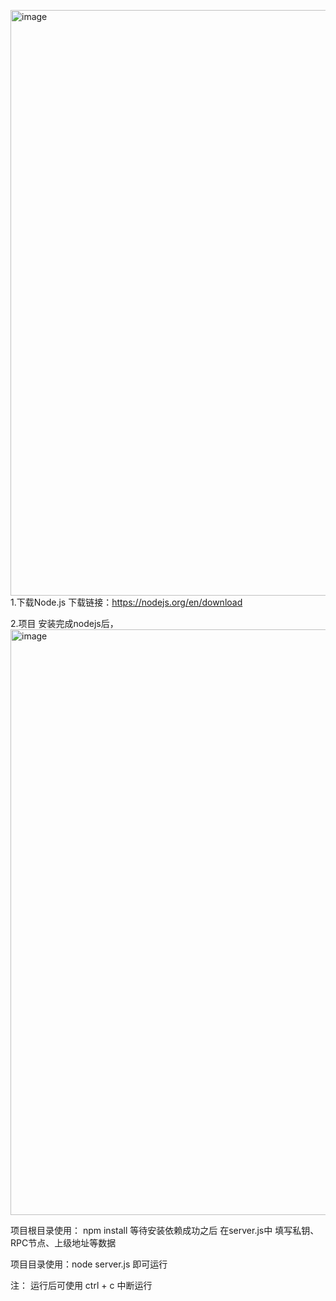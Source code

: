 <img width="937" alt="image" src="https://github.com/czpow/czpow_mint_script/assets/157109154/9880a1c0-86f2-4b9f-b83a-eda26b2caf62">1.下载Node.js 
下载链接：https://nodejs.org/en/download

2.项目
安装完成nodejs后，
<img width="937" alt="image" src="https://github.com/czpow/czpow_mint_script/assets/157109154/58d8708a-0e6e-4d47-8dd0-1c2863ebb96b">

项目根目录使用：
npm install 
等待安装依赖成功之后
在server.js中 填写私钥、RPC节点、上级地址等数据

项目目录使用：node server.js 即可运行

注：
运行后可使用 ctrl + c 中断运行
